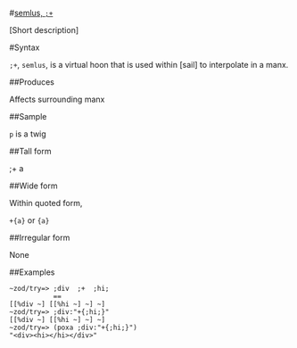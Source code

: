 #[semlus, `;+`](#smls)

[Short description]

#Syntax

`;+`, `semlus`, is a virtual hoon that is used within [sail] to interpolate in a
manx.

##Produces

Affects surrounding manx

##Sample

`p` is a twig

##Tall form

;+  a

##Wide form

Within quoted form, 

`+{a}` or `{a}`

##Irregular form

None

##Examples

    ~zod/try=> ;div  ;+  ;hi;
               ==
    [[%div ~] [[%hi ~] ~] ~]
    ~zod/try=> ;div:"+{;hi;}"
    [[%div ~] [[%hi ~] ~] ~]
    ~zod/try=> (poxa ;div:"+{;hi;}")
    "<div><hi></hi></div>"
